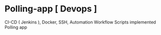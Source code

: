 # Polling-app [ Devops ]
CI-CD ( Jenkins ), Docker, SSH, Automation Workflow Scripts implemented Polling app
